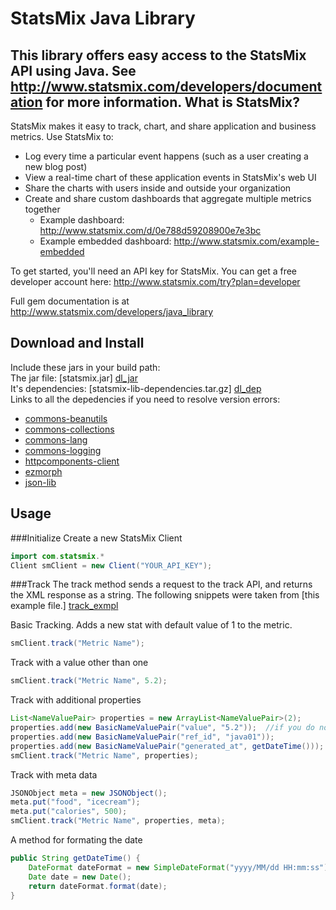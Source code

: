 [dl_jar]: https://www.statsmix.com/download/java/statsmix.jar
[dl_dep]: https://www.statsmix.com/download/java/statsmix-lib-dependencies.tar.gz
[track_exmpl]: https://github.com/mcclaskc/statsmix_jar/blob/master/examples/Track.java

StatsMix Java Library
========
This library offers easy access to the StatsMix API using Java. See http://www.statsmix.com/developers/documentation for more information.
What is StatsMix?
-----------------
StatsMix makes it easy to track, chart, and share application and business metrics. Use StatsMix to:

* Log every time a particular event happens (such as a user creating a new blog post)
* View a real-time chart of these application events in StatsMix's web UI
* Share the charts with users inside and outside your organization
* Create and share custom dashboards that aggregate multiple metrics together
  * Example dashboard: http://www.statsmix.com/d/0e788d59208900e7e3bc
  * Example embedded dashboard: http://www.statsmix.com/example-embedded 

To get started, you'll need an API key for StatsMix. You can get a free developer account here: http://www.statsmix.com/try?plan=developer

Full gem documentation is at http://www.statsmix.com/developers/java_library

Download and Install
--------------------
Include these jars in your build path: <br />
The jar file: [statsmix.jar] [dl_jar] <br />
It's dependencies: [statsmix-lib-dependencies.tar.gz] [dl_dep] <br /> 
Links to all the depedencies if you need to resolve version errors:
<ul>
	<li><a href="http://commons.apache.org/beanutils/">commons-beanutils</a></li>
	<li><a href="http://commons.apache.org/collections/">commons-collections</a></li>
	<li><a href="http://commons.apache.org/lang/">commons-lang</a></li>
	<li><a href="http://commons.apache.org/logging/">commons-logging</a></li>
	<li><a href="http://hc.apache.org/httpcomponents-client-ga/">httpcomponents-client</a></li>
	<li><a href="http://ezmorph.sourceforge.net/">ezmorph</a></li>
	<li><a href="http://json-lib.sourceforge.net/">json-lib</a></li>
</ul> 

Usage 
------
###Initialize
Create a new StatsMix Client
```java
import com.statsmix.*
Client smClient = new Client("YOUR_API_KEY");
```
###Track
The track method sends a request to the track API, and returns the XML response as a string. The following snippets were taken from [this example file.] [track_exmpl] 

Basic Tracking.  Adds a new stat with default value of 1 to the metric.
```java
smClient.track("Metric Name");
```

Track with a value other than one
```java
smClient.track("Metric Name", 5.2);
```

Track with additional properties
```java
List<NameValuePair> properties = new ArrayList<NameValuePair>(2);
properties.add(new BasicNameValuePair("value", "5.2"));  //if you do not include the value, it will default to 1
properties.add(new BasicNameValuePair("ref_id", "java01"));
properties.add(new BasicNameValuePair("generated_at", getDateTime()));
smClient.track("Metric Name", properties);
```

Track with meta data
```java
JSONObject meta = new JSONObject();
meta.put("food", "icecream");
meta.put("calories", 500);
smClient.track("Metric Name", properties, meta);
```

A method for formating the date
```java
public String getDateTime() {
    DateFormat dateFormat = new SimpleDateFormat("yyyy/MM/dd HH:mm:ss");
    Date date = new Date();
    return dateFormat.format(date);
}
```